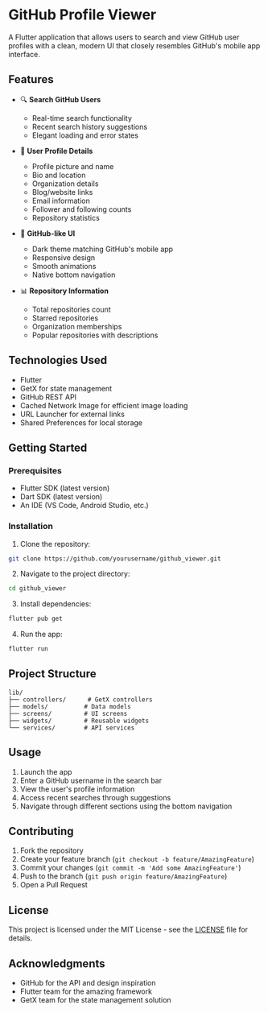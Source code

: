 # GitHub Profile Viewer

A Flutter application that allows users to search and view GitHub user profiles with a clean, modern UI that closely resembles GitHub's mobile app interface.

## Features

- 🔍 **Search GitHub Users**
    - Real-time search functionality
    - Recent search history suggestions
    - Elegant loading and error states

- 👤 **User Profile Details**
    - Profile picture and name
    - Bio and location
    - Organization details
    - Blog/website links
    - Email information
    - Follower and following counts
    - Repository statistics

- 📱 **GitHub-like UI**
    - Dark theme matching GitHub's mobile app
    - Responsive design
    - Smooth animations
    - Native bottom navigation

- 📊 **Repository Information**
    - Total repositories count
    - Starred repositories
    - Organization memberships
    - Popular repositories with descriptions

## Technologies Used

- Flutter
- GetX for state management
- GitHub REST API
- Cached Network Image for efficient image loading
- URL Launcher for external links
- Shared Preferences for local storage

## Getting Started

### Prerequisites

- Flutter SDK (latest version)
- Dart SDK (latest version)
- An IDE (VS Code, Android Studio, etc.)

### Installation

1. Clone the repository:
```bash
git clone https://github.com/yourusername/github_viewer.git
```

2. Navigate to the project directory:
```bash
cd github_viewer
```

3. Install dependencies:
```bash
flutter pub get
```

4. Run the app:
```bash
flutter run
```

## Project Structure

```
lib/
├── controllers/      # GetX controllers
├── models/          # Data models
├── screens/         # UI screens
├── widgets/         # Reusable widgets
└── services/        # API services
```

## Usage

1. Launch the app
2. Enter a GitHub username in the search bar
3. View the user's profile information
4. Access recent searches through suggestions
5. Navigate through different sections using the bottom navigation

## Contributing

1. Fork the repository
2. Create your feature branch (`git checkout -b feature/AmazingFeature`)
3. Commit your changes (`git commit -m 'Add some AmazingFeature'`)
4. Push to the branch (`git push origin feature/AmazingFeature`)
5. Open a Pull Request

## License

This project is licensed under the MIT License - see the [LICENSE](LICENSE) file for details.

## Acknowledgments

- GitHub for the API and design inspiration
- Flutter team for the amazing framework
- GetX team for the state management solution
